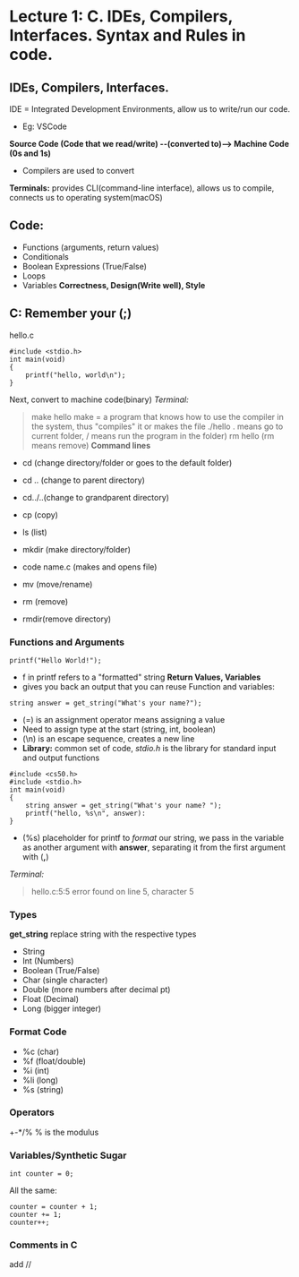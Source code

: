 # Lecture 1: C. IDEs, Compilers, Interfaces. Syntax and Rules in code.

## IDEs, Compilers, Interfaces.
IDE = Integrated Development Environments, allow us to write/run our code. 
- Eg: VSCode

__Source Code (Code that we read/write) --(converted to)--> Machine Code (0s and 1s)__
- Compilers are used to convert

__Terminals:__ provides CLI(command-line interface), allows us to compile, connects us to operating system(macOS)

## Code:
- Functions (arguments, return values)
- Conditionals
- Boolean Expressions (True/False)
- Loops
- Variables
__Correctness, Design(Write well), Style__

## C: Remember your (;)
hello.c
```
#include <stdio.h>
int main(void)
{
    printf("hello, world\n");
}
```
Next, convert to machine code(binary)
_Terminal:_
> make hello 
make = a program that knows how to use the compiler in the system, thus "compiles" it or makes the file
> ./hello 
. means go to current folder, / means run the program in the folder)
> rm hello 
(rm means remove)
__Command lines__
- cd (change directory/folder or goes to the default folder)
 - cd .. (change to parent directory)
 - cd../..(change to grandparent directory)

- cp (copy)
- ls (list)
- mkdir (make directory/folder)
- code name.c (makes and opens file)
- mv (move/rename)
- rm (remove)
 - rmdir(remove directory)
### Functions and Arguments
```
printf("Hello World!");
```
- f in printf refers to a "formatted" string
__Return Values, Variables__
- gives you back an output that you can reuse
Function and variables:
```
string answer = get_string("What's your name?");
```
- (=) is an assignment operator means assigning a value
- Need to assign type at the start (string, int, boolean)
- (\n) is an escape sequence, creates a new line
- __Library:__ common set of code, _stdio.h_ is the library for standard input and output functions

```
#include <cs50.h>
#include <stdio.h>
int main(void)
{
    string answer = get_string("What's your name? ");
    printf("hello, %s\n", answer):
}
```
- (%s) placeholder for printf to _format_ our string, we pass in the variable as another argument with __answer__, separating it from the first argument with (__,__)

_Terminal:_
> hello.c:5:5 
error found on line 5, character 5

### Types
__get_string__ replace string with the respective types
- String
- Int (Numbers)
- Boolean (True/False)
- Char (single character)
- Double (more numbers after decimal pt)
- Float (Decimal)
- Long (bigger integer)

### Format Code
- %c (char)
- %f (float/double)
- %i (int)
- %li (long)
- %s (string)

### Operators
+-*/%
% is the modulus

### Variables/Synthetic Sugar
```
int counter = 0;
```
All the same:
```
counter = counter + 1;
counter += 1;
counter++;
```

### Comments in C
add //